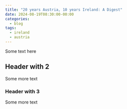 ```yaml
---
title: "20 years Austria, 10 years Ireland: A Digest"
date: 2024-08-19T08:30:00-00:00
categories:
  - blog
tags:
  - ireland
  - austria
---
```


Some text here

## Header with 2

Some more text 

### Header with 3

Some more text
